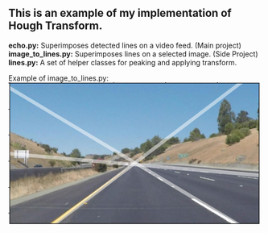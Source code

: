 ## This is an example of my implementation of Hough Transform.
  
**echo.py:** Superimposes detected lines on a video feed. (Main project)  
**image\_to\_lines.py:** Superimposes lines on a selected image. (Side Project)  
**lines.py:** A set of helper classes for peaking and applying transform.  

Example of image\_to\_lines.py:  
![Sample Output](example.png)


